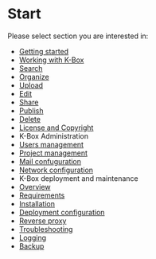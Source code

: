 # Start

Please select section you are interested in:

- [Getting started](./work-with-kbox/getting-started.md)
- [Working with K-Box](./work-with-kbox/work-with-documents.md)
 - [Search](./work-with-kbox/search.md)
 - [Organize](./work-with-kbox/upload-edit.md#organization-of-files)
 - [Upload](./work-with-kbox/upload-edit.md)
 - [Edit](./work-with-kbox/upload-edit.md#edit-meta-data)
 - [Share](./work-with-kbox/share.md)
 - [Publish](./work-with-kbox/publish.md)
 - [Delete](./work-with-kbox/upload-edit.md#delete-file)
 - [License and Copyright](./work-with-kbox/licenses.md)
- K-Box Administration
 - [Users management](./work-with-kbox/admin/users.md)
 - [Project management](./work-with-kbox/admin/projects.md)
 - [Mail confuguration](./work-with-kbox/admin/mail.md)
 - [Network configuration](./work-with-kbox/admin/network.md)
- K-Box deployment and maintenance
 - [Overview](./index.md)
 - [Requirements](./requirements.md)
 - [Installation](./installation.md)
 - [Deployment configuration](./deploy-configuration.md)
 - [Reverse proxy](./reverse-proxy.md)
 - [Troubleshooting](./maintenance/troubleshooting.md)
 - [Logging](./maintenance/logging.md)
 - [Backup](./maintenance/backup.md)
